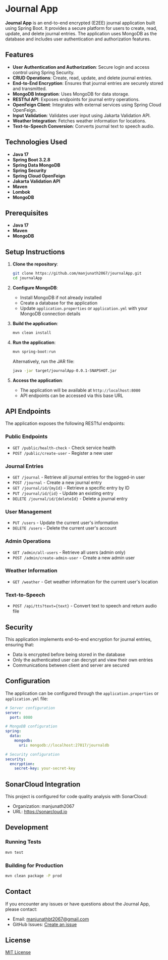 # Journal App

**Journal App** is an end-to-end encrypted (E2EE) journal application built using Spring Boot. It provides a secure platform for users to create, read, update, and delete journal entries. The application uses MongoDB as the database and includes user authentication and authorization features.

## Features

- **User Authentication and Authorization**: Secure login and access control using Spring Security.
- **CRUD Operations**: Create, read, update, and delete journal entries.
- **End-to-End Encryption**: Ensures that journal entries are securely stored and transmitted.
- **MongoDB Integration**: Uses MongoDB for data storage.
- **RESTful API**: Exposes endpoints for journal entry operations.
- **OpenFeign Client**: Integrates with external services using Spring Cloud OpenFeign.
- **Input Validation**: Validates user input using Jakarta Validation API.
- **Weather Integration**: Fetches weather information for locations.
- **Text-to-Speech Conversion**: Converts journal text to speech audio.

## Technologies Used

- **Java 17**
- **Spring Boot 3.2.8**
- **Spring Data MongoDB**
- **Spring Security**
- **Spring Cloud OpenFeign**
- **Jakarta Validation API**
- **Maven**
- **Lombok**
- **MongoDB**

## Prerequisites

- **Java 17**
- **Maven**
- **MongoDB**

## Setup Instructions

1. **Clone the repository**:
   ```sh
   git clone https://github.com/manjunath2067/journalApp.git
   cd journalApp
   ```

2. **Configure MongoDB**:
    - Install MongoDB if not already installed
    - Create a database for the application
    - Update `application.properties` or `application.yml` with your MongoDB connection details

3. **Build the application**:
   ```sh
   mvn clean install
   ```

4. **Run the application**:
   ```sh
   mvn spring-boot:run
   ```

   Alternatively, run the JAR file:
   ```sh
   java -jar target/journalApp-0.0.1-SNAPSHOT.jar
   ```

5. **Access the application**:
    - The application will be available at `http://localhost:8080`
    - API endpoints can be accessed via this base URL

## API Endpoints

The application exposes the following RESTful endpoints:

### Public Endpoints

- `GET /public/health-check` - Check service health
- `POST /public/create-user` - Register a new user

### Journal Entries

- `GET /journal` - Retrieve all journal entries for the logged-in user
- `POST /journal` - Create a new journal entry
- `GET /journal/id/{myId}` - Retrieve a specific entry by ID
- `PUT /journal/id/{id}` - Update an existing entry
- `DELETE /journal/id/{deleteId}` - Delete a journal entry

### User Management

- `PUT /users` - Update the current user's information
- `DELETE /users` - Delete the current user's account

### Admin Operations

- `GET /admin/all-users` - Retrieve all users (admin only)
- `POST /admin/create-admin-user` - Create a new admin user

### Weather Information

- `GET /weather` - Get weather information for the current user's location

### Text-to-Speech

- `POST /api/tts?text={text}` - Convert text to speech and return audio file

## Security

This application implements end-to-end encryption for journal entries, ensuring that:
- Data is encrypted before being stored in the database
- Only the authenticated user can decrypt and view their own entries
- Communications between client and server are secured

## Configuration

The application can be configured through the `application.properties` or `application.yml` file:

```yaml
# Server configuration
server:
  port: 8080

# MongoDB configuration
spring:
  data:
    mongodb:
      uri: mongodb://localhost:27017/journaldb

# Security configuration
security:
  encryption:
    secret-key: your-secret-key
```

## SonarCloud Integration

This project is configured for code quality analysis with SonarCloud:
- Organization: manjunath2067
- URL: https://sonarcloud.io

## Development

### Running Tests

```sh
mvn test
```

### Building for Production

```sh
mvn clean package -P prod
```

## Contact

If you encounter any issues or have questions about the Journal App, please contact:
- Email: manjunathbt2067@gmail.com
- GitHub Issues: [Create an issue](https://github.com/manjunath2067/journalApp/issues)

## License

[MIT License](LICENSE)